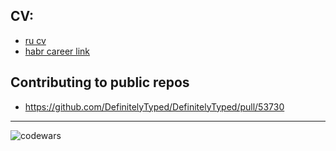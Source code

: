 ## CV:
- [ru cv](./CV.md)
- [habr career link](https://career.habr.com/nktpfn)

## Contributing to public repos
- https://github.com/DefinitelyTyped/DefinitelyTyped/pull/53730

---

![codewars](https://www.codewars.com/users/kvrvgixzis/badges/small)
